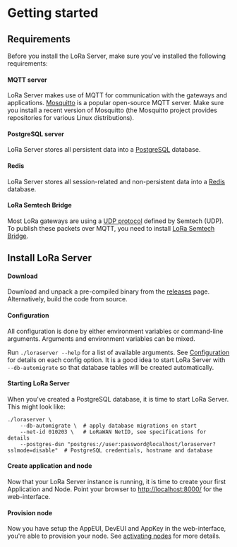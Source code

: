 # Getting started

## Requirements

Before you install the LoRa Server, make sure you've installed the following requirements:

#### MQTT server

LoRa Server makes use of MQTT for communication with the gateways and applications.
[Mosquitto](http://mosquitto.org/) is a popular open-source MQTT server.
Make sure you install a recent version of Mosquitto (the Mosquitto project provides
repositories for various Linux distributions).

#### PostgreSQL server

LoRa Server stores all persistent data into a [PostgreSQL](http://www.postgresql.org/) database. 

#### Redis

LoRa Server stores all session-related and non-persistent data into a [Redis](http://redis.io/) database.

#### LoRa Semtech Bridge

Most LoRa gateways are using a [UDP protocol](https://github.com/Lora-net/packet_forwarder/blob/master/PROTOCOL.TXT)
defined by Semtech (UDP). To publish these packets over MQTT, you need to install
[LoRa Semtech Bridge](https://github.com/brocaar/lora-semtech-bridge).

## Install LoRa Server

#### Download

Download and unpack a pre-compiled binary from the
[releases](https://github.com/brocaar/loraserver/releases) page. Alternatively,
build the code from source.

#### Configuration

All configuration is done by either environment variables or command-line
arguments. Arguments and environment variables can be mixed. 

Run ``./loraserver --help`` for a list of available arguments.
See [Configuration](configuration.md) for details on each config option.
It is a good idea to start LoRa Server with ``--db-automigrate`` so that
database tables will be created automatically.

#### Starting LoRa Server

When you've created a PostgreSQL database, it is time to start LoRa Server.
This might look like:

```base
./loraserver \
	--db-automigrate \  # apply database migrations on start
	--net-id 010203 \   # LoRaWAN NetID, see specifications for details
	--postgres-dsn "postgres://user:password@localhost/loraserver?sslmode=disable"  # PostgreSQL credentials, hostname and database
```

#### Create application and node

Now that your LoRa Server instance is running, it is time to create
your first Application and Node. Point your browser to 
[http://localhost:8000/](http://localhost:8000/) for the web-interface.

#### Provision node

Now you have setup the AppEUI, DevEUI and AppKey in the web-interface,
you're able to provision your node. See [activating nodes](activating-nodes.md)
for more details.
